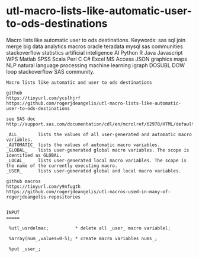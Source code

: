 # utl-macro-lists-like-automatic-user-to-ods-destinations

Macro lists like automatic user to ods destinations.  Keywords: sas sql join merge big data analytics macros oracle teradata mysql sas communities stackoverflow statistics artificial inteligence AI Python R Java Javascript WPS Matlab SPSS Scala Perl C C# Excel MS Access JSON graphics maps NLP natural language processing machine learning igraph DOSUBL DOW loop stackoverflow SAS community.

    Macro lists like automatic and user to ods destinations

    github
    https://tinyurl.com/ycslhjrf
    https://github.com/rogerjdeangelis/utl-macro-lists-like-automatic-user-to-ods-destinations

    see SAS doc
    http://support.sas.com/documentation/cdl/en/mcrolref/62978/HTML/default/viewer.htm#n189qvy83pmkt6n1bq2mmwtyb4oe.htm

    _ALL_       lists the values of all user-generated and automatic macro variables.
    _AUTOMATIC_ lists the values of automatic macro variables.
    _GLOBAL_    lists user-generated global macro variables. The scope is identified as GLOBAL.
    _LOCAL_     lists user-generated local macro variables. The scope is the name of the currently executing macro.
    _USER_      lists user-generated global and local macro variables.

    github macros
    https://tinyurl.com/y9nfugth
    https://github.com/rogerjdeangelis/utl-macros-used-in-many-of-rogerjdeangelis-repositories


    INPUT
    =====

     %utl_usrdelmac;          * delete all _user_ macro variablel;

     %array(num_,values=0-5); * create macro variables nums_;

     %put _user_;

     GLOBAL NUM_1 0
     GLOBAL NUM_2 1
     GLOBAL NUM_3 2
     GLOBAL NUM_4 3
     GLOBAL NUM_5 4
     GLOBAL NUM_6 5

     GLOBAL NUM_N 6  /* number in array */


     %put _USER_     ;

     * can also put these lists into an rtf file;

     %put _ALL_      ;
     %put _AUTOMATIC_;
     %put _GLOBAL_   ;
     %put _LOCAL_    ;


    EXAMPLE OUTPUT (rtf file)
    =========================

       d:/rtf/putuser.rtf

         GLOBAL NUM_1 0
         GLOBAL NUM_2 1
         GLOBAL NUM_3 2
         GLOBAL NUM_4 3
         GLOBAL NUM_5 4
         GLOBAL NUM_6 5

         GLOBAL NUM_N 6


    PROCESS
    =======

    %utl_usrdelmac;           * delete all _user_ macro variablel;

    %array(num_,values=0-5);  * create new user macro variables and values;

    ods rtf body="d:/rtf/putuser.rtf";

    data _null_;

      if _n_=0 then do;
         %let rc=%sysfunc(dosubl('

            %utlnopts;  /* important - minimize log to just the puts */;
            run;quit;

            %symdel rc; * delete rc macro variable created by utlnopts;

            proc printto log="%sysfunc(pathname(work))/log.txt" new;
            run;quit;

            %put _user_;
            run;quit;

            proc printto;
            run;quit;

            %utlopts; /* turn options on;
            '));
      end;

      infile "%sysfunc(pathname(work))/log.txt";
      input;

      macval=_infile_;
      file print ods;
      put _ods_;

    run;quit;

    ods rtf close;

    *                _               _       _
     _ __ ___   __ _| | _____     __| | __ _| |_ __ _
    | '_ ` _ \ / _` | |/ / _ \   / _` |/ _` | __/ _` |
    | | | | | | (_| |   <  __/  | (_| | (_| | || (_| |
    |_| |_| |_|\__,_|_|\_\___|   \__,_|\__,_|\__\__,_|

    ;

    %utl_usrdelmac;           * delete all _user_ macro variablel;

    %array(num_,values=0-5);  * create new user macro variables and values;


